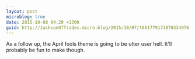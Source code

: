 ```yaml
---
layout: post
microblog: true
date: 2015-10-08 04:20 +1300
guid: http://JacksonOfTrades.micro.blog/2015/10/07/t651779171870334976.html
---
```

As a follow up, the April fools theme is going to be utter user hell. It'll probably be fun to make though.
